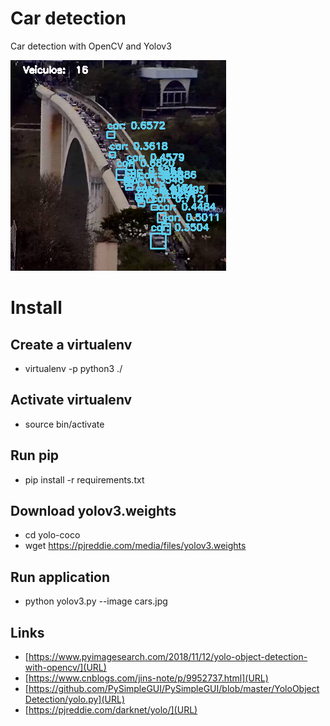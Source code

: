 # Car detection
Car detection with OpenCV and Yolov3

![Car detection with Opencv and Yolov3](https://raw.githubusercontent.com/hussanhijazi/opencv-yolov3/master/image_car_count.png)

# Install

## Create a virtualenv  
- virtualenv -p python3 ./

## Activate virtualenv
- source bin/activate

## Run pip
- pip install -r requirements.txt

## Download yolov3.weights
- cd yolo-coco
- wget https://pjreddie.com/media/files/yolov3.weights

## Run application
- python yolov3.py --image cars.jpg


## Links
- [https://www.pyimagesearch.com/2018/11/12/yolo-object-detection-with-opencv/](URL)
- [https://www.cnblogs.com/jins-note/p/9952737.html](URL)
- [https://github.com/PySimpleGUI/PySimpleGUI/blob/master/YoloObjectDetection/yolo.py](URL)
- [https://pjreddie.com/darknet/yolo/](URL)
